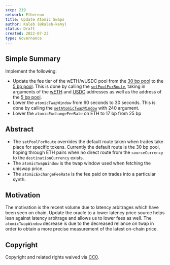 ```yaml
---
sccp: 219
network: Ethereum
title: Update Atomic Swaps
author: Kaleb (@kaleb-keny)
status: Draft
created: 2022-07-23
type: Governance
---
```


## Simple Summary

<!--"If you can't explain it simply, you don't understand it well enough." Provide a simplified and layman-accessible explanation of the SCCP.-->

Implement the following:
- Update the fee tier of the wETH/wUSDC pool from the [30 bp pool](https://etherscan.io/address/0x8ad599c3A0ff1De082011EFDDc58f1908eb6e6D8) to the [5 bp pool](https://etherscan.io/address/0x88e6A0c2dDD26FEEb64F039a2c41296FcB3f5640). This is done by calling the [`setPoolForRoute`](https://etherscan.io/address/0xf120f029ac143633d1942e48ae2dfa2036c5786c#writeContract), taking in arguments of the [wETH](https://etherscan.io/token/0xc02aaa39b223fe8d0a0e5c4f27ead9083c756cc2) and [USDC](https://etherscan.io/token/0xa0b86991c6218b36c1d19d4a2e9eb0ce3606eb48) addresses as well as the address of the [5 bp pool](https://etherscan.io/address/0x88e6A0c2dDD26FEEb64F039a2c41296FcB3f5640).
- Lower the `atomicTwapWindow` from 60 seconds to 30 seconds. This is done by calling the [`setAtomicTwapWindow`](https://etherscan.io/address/0x5ad055A1F8C936FB0deb7024f1539Bb3eAA8dc3E#writeContract) with 240 argument.
- Lower the `atomicExchangeFeeRate` on ETH to 17 bp from 25 bp

## Abstract

<!--A short (~200 word) description of the variable change proposed.-->

- The `setPoolForRoute` overrides the default route taken when trades take place for specific tokens. Currently the default route is the 30 bp pool, hoping through ETH pairs when no direct route from the `sourceCurrency` to the `destinationCurrency` exists.
- The `atomicTwapWindow` is the twap window used when fetching the uniswap price.
- The `atomicExchangeFeeRate` is the fee paid on trades into a particular synth.


## Motivation

<!--The motivation is critical for SCCPs that want to update variables within Synthetix. It should clearly explain why the existing variable is not incentive aligned. SCCP submissions without sufficient motivation may be rejected outright.-->

The motivation is the recent volume due to latency arbitrages which have been seen on chain. Update the oracle to a lower latency price source helps lean against latency arbitrage and allows us to lower fees as well. The `atomicTwapWindow` decrease is due to the decreased reliance on twap in order to obtain a more precise measurement of the latest on-chain price.

## Copyright

Copyright and related rights waived via [CC0](https://creativecommons.org/publicdomain/zero/1.0/).

